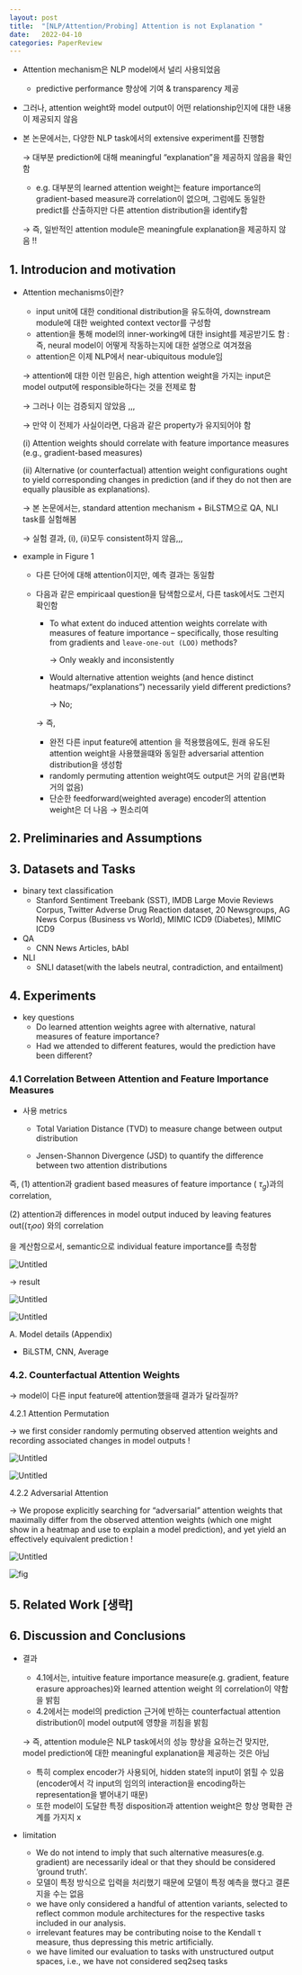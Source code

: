 ```yaml
---
layout: post
title:  "[NLP/Attention/Probing] Attention is not Explanation "
date:   2022-04-10
categories: PaperReview
---
```

- Attention mechanism은 NLP model에서 널리 사용되었음
    - predictive performance 향상에 기여 & transparency 제공
- 그러나, attention weight와 model output이 어떤 relationship인지에 대한 내용이 제공되지 않음
- 본 논문에서는, 다양한 NLP task에서의 extensive experiment를 진행함

    → 대부분 prediction에 대해 meaningful “explanation”을 제공하지 않음을 확인함  

    - e.g. 대부분의 learned attention weight는 feature importance의 gradient-based measure과 correlation이 없으며, 그럼에도 동일한 predict를 산출하지만 다른 attention distribution을 identify함

    → 즉, 일반적인 attention module은 meaningfule explanation을 제공하지 않음 !!


## 1. Introducion and motivation

- Attention mechanisms이란?
    - input unit에 대한 conditional distribution을 유도하여, downstream module에 대한 weighted context vector를 구성함
    - attention을 통해 model의 inner-working에 대한 insight를 제공받기도 함 : 즉, neural model이 어떻게 작동하는지에 대한 설명으로 여겨졌음
    - attention은 이제  NLP에서 near-ubiquitous module임

    → attention에 대한 이런 믿음은, high attention weight을 가지는 input은 model output에 responsible하다는 것을 전제로 함

    → 그러나 이는 검증되지 않았음 ,,,

    → 만약 이 전제가 사실이라면, 다음과 같은 property가 유지되어야 함

    (i) Attention weights should correlate with feature importance measures (e.g., gradient-based measures)

    (ii) Alternative (or counterfactual) attention weight configurations ought to yield corresponding changes in prediction (and if they do not then are equally plausible as explanations).

    → 본 논문에서는, standard attention mechanism + BiLSTM으로 QA, NLI task를 실험해봄

    → 실험 결과, (i), (ii)모두 consistent하지 않음,,,

- example in Figure 1
    - 다른 단어에 대해 attention이지만, 예측 결과는 동일함
    - 다음과 같은 empiricaal question을 탐색함으로서, 다른 task에서도 그런지 확인함
        - To what extent do induced attention weights correlate with measures of feature importance – specifically, those resulting from gradients and `leave-one-out (LOO)` methods?

            → Only weakly and inconsistently

        - Would alternative attention weights (and hence distinct heatmaps/“explanations”) necessarily yield different predictions?

            → No;


        → 즉,

        - 완전 다른 input feature에 attention 을 적용했음에도, 원래 유도된 attention weight을 사용했을떄와 동일한  adversarial attention distribution을 생성함
        - randomly permuting attention weight여도 output은 거의 같음(변화 거의 없음)
        - 단순한 feedforward(weighted average) encoder의 attention weight은 더 나음 → 뭔소리여

## 2. Preliminaries and Assumptions

## 3. Datasets and Tasks

- binary text classification
    - Stanford Sentiment Treebank (SST), IMDB Large Movie Reviews Corpus, Twitter Adverse Drug Reaction dataset, 20 Newsgroups, AG News Corpus (Business vs World), MIMIC ICD9 (Diabetes), MIMIC ICD9
- QA
    - CNN News Articles, bAbI
- NLI
    - SNLI dataset(with the labels neutral, contradiction, and entailment)

## 4. Experiments

- key questions
    - Do learned attention weights agree with alternative, natural measures of feature importance?
    - Had we attended to different features, would the prediction have been different?

### 4.1 Correlation Between Attention and Feature Importance Measures

- 사용 metrics
    - Total Variation Distance (TVD) to measure change between output distribution

    - Jensen-Shannon Divergence (JSD) to quantify the difference between two attention distributions

즉, (1) attention과  gradient based measures of feature importance ( $τ_g$)과의 correlation,

(2) attention과 differences in model output induced by leaving features out($(τ_loo)$ 와의 correlation

을 계산함으로서, semantic으로 individual feature importance를 측정함

![Untitled](https://hoonst.github.io/assets/Attention-is-not-explanation.assets/image-20210814015639721.png)

→ result

![Untitled](https://hoonst.github.io/assets/Attention-is-not-explanation.assets/image-20210814015843869.png)

![Untitled](https://hoonst.github.io/assets/Attention-is-not-explanation.assets/image-20210814021501443.png)

A. Model details (Appendix)

- BiLSTM, CNN, Average

### 4.2. Counterfactual Attention Weights

→ model이 다른 input feature에 attention했을때 결과가 달라질까?

4.2.1 Attention Permutation

→ we first consider randomly permuting observed attention weights and recording associated changes in model outputs !

![Untitled](https://s3-us-west-2.amazonaws.com/secure.notion-static.com/a29c3cd9-e767-4688-905e-ebeec8083f1d/Untitled.png)

![Untitled](https://s3-us-west-2.amazonaws.com/secure.notion-static.com/68910821-1897-4730-b16d-569e02ed8ab2/Untitled.png)

4.2.2 Adversarial Attention

→ We propose explicitly searching for “adversarial” attention weights that maximally differ from the observed attention weights (which one might show in a heatmap and use to explain a model prediction), and yet yield an effectively equivalent prediction !

![Untitled](https://d3i71xaburhd42.cloudfront.net/1e83c20def5c84efa6d4a0d80aa3159f55cb9c3f/8-Figure4-1.png)

![fig](https://d3i71xaburhd42.cloudfront.net/1e83c20def5c84efa6d4a0d80aa3159f55cb9c3f/7-Figure3-1.png)

## 5. Related Work [생략]

## 6. Discussion and Conclusions

- 결과
    - 4.1에서는, intuitive feature importance measure(e.g. gradient, feature erasure approaches)와 learned attention weight 의 correlation이 약함을 밝힘
    - 4.2에서는 model의 prediction 근거에 반하는 counterfactual attention distribution이 model output에 영향을 끼침을 밝힘

    → 즉, attention module은 NLP task에서의 성능 향상을 요하는건 맞지만, model prediction에 대한 meaningful explanation을 제공하는 것은 아님

    - 특히 complex encoder가 사용되어, hidden state의 input이 얽힐 수 있음 (encoder에서 각 input의 임의의 interaction을 encoding하는 representation을 뱉어내기 때문)
    - 또한 model이 도달한 특정 disposition과 attention weight은 항상 명확한 관계를 가지지 x
- limitation
    - We do not intend to imply that such alternative measures(e.g. gradient) are necessarily ideal or that they should be considered ‘ground truth’.
    - 모델이 특정 방식으로 입력을 처리했기 때문에 모델이 특정 예측을 했다고 결론지을 수는 없음
    - we have only considered a handful of attention variants, selected to reflect common module architectures for the respective tasks included in our analysis.
    - irrelevant features may be contributing noise to the Kendall τ measure, thus depressing this metric artificially.
    - we have limited our evaluation to tasks with unstructured output spaces, i.e., we have not considered seq2seq tasks
